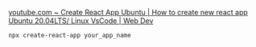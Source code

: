 [youtube.com ~ Create React App Ubuntu | How to create new react app Ubuntu 20.04LTS/ Linux VsCode | Web Dev](https://www.youtube.com/watch?v=5RDPydKml3k)

```sh
npx create-react-app your_app_name
```
